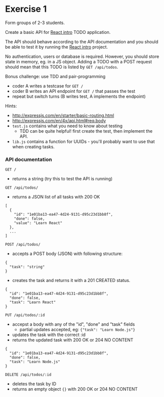 # Exercise 1

Form groups of 2-3 students.

Create a basic API for [React intro](https://github.com/fastdevco/react-intro)
TODO application.

The API should behave according to the API documentation and you should be able to
test it by running the [React intro](https://github.com/fastdevco/react-intro) project.

No authentication, users or database is required. However, you should store state
in memory, eg. in a JS object. Adding a TODO with a POST request should mean that
this TODO is listed by `GET /api/todos`.

Bonus challenge: use TDD and pair-programming
* coder A writes a testcase for `GET /`
* coder B writes an API endpoint for `GET /` that passes the test
* repeat but switch turns (B writes test, A implements the endpoint)

Hints:
* http://expressjs.com/en/starter/basic-routing.html
* http://expressjs.com/en/4x/api.html#req.body
* `test.js` contains what you need to know about testing
  * TDD can be quite helpful! first create the test, then implement the API.
* `lib.js` contains a function for UUIDs - you'll probably want to use that when creating tasks.


### API documentation


`GET /`

* returns a string (try this to test the API is running)

`GET /api/todos/`

* returns a JSON list of all tasks with 200 OK

```
[
  {
    "id": "1e01ba13-ea47-4d24-9131-d95c23d1bb8f",
    "done": false,
    "value": "Learn React"
  },
  ...
]
```


`POST /api/todos/`

* accepts a POST body (JSON) with following structure:
```
{
  "task": "string"
}
```

* creates the task and returns it with a 201 CREATED status.
```
{
  "id": "1e01ba13-ea47-4d24-9131-d95c23d1bb8f",
  "done": false,
  "task": "Learn React"
}
```

`PUT /api/todos/:id`

* accepst a body with any of the "id", "done" and "task" fields
  * partial updates accepted, eg: `{"task": "Learn Node.js"}`
* updates the task with the correct :id
* returns the updated task with 200 OK or 204 NO CONTENT
```
{
  "id": "1e01ba13-ea47-4d24-9131-d95c23d1bb8f",
  "done": false,
  "task": "Learn Node.js"
}
```

`DELETE /api/todos/:id`

* deletes the task by ID
* returns an empty object `{}` with 200 OK or 204 NO CONTENT
